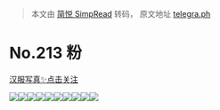 > 本文由 [简悦 SimpRead](http://ksria.com/simpread/) 转码， 原文地址 [telegra.ph](https://telegra.ph/213-07-14-2)

No.213 粉
========

[汉服写真✨点击关注](https://t.me/hanfuxiezhen)

![](https://telegra.ph/file/456b7923065a2b97080eb.jpg)![](https://telegra.ph/file/044d4db83469d46340559.jpg)![](https://telegra.ph/file/06689bfc39315742550c6.jpg)![](https://telegra.ph/file/41c76e6b74761208d5e48.jpg)![](https://telegra.ph/file/979acbcdb9912be0c64ec.jpg)![](https://telegra.ph/file/395a51f92b86de4bbdb0b.jpg)![](https://telegra.ph/file/e8e2c4e2668200129c03c.jpg)![](https://telegra.ph/file/9506176701d783a334132.jpg)![](https://telegra.ph/file/e9b3b18dbe65573c4a856.jpg)![](https://telegra.ph/file/432206b42a7f04868ae3b.jpg)